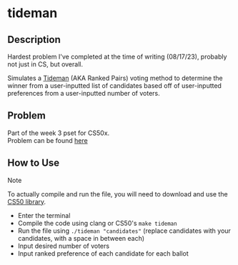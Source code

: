 # tideman
## Description
Hardest problem I've completed at the time of writing (08/17/23), probably not just in CS, but overall.

Simulates a [Tideman](https://en.wikipedia.org/wiki/Ranked_pairs) (AKA Ranked Pairs) voting method to determine the winner from a user-inputted list of candidates based off of user-inputted preferences from a user-inputted number of voters.
## Problem
Part of the week 3 pset for CS50x.\
Problem can be found [here](https://cs50.harvard.edu/x/2023/psets/3/tideman/)
## How to Use
> [!NOTE]
> To actually compile and run the file, you will need to download and use the [CS50 library](https://github.com/cs50/libcs50).

- Enter the terminal
- Compile the code using clang or CS50's `make tideman`
- Run the file using `./tideman "candidates"` (replace candidates with your candidates, with a space in between each)
- Input desired number of voters
- Input ranked preference of each candidate for each ballot